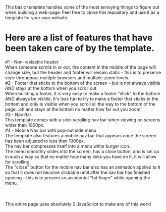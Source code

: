 This basic template handles some of the most annoying things to figure out when building a web-page.
Feel free to clone this repository and use it as a template for your own website.


Here are a list of features that have been taken care of by the template.
========================================================================

#1 - Non-resisable header<br>
  When someone scrolls in or out, the content in the middle of the page will change size, but the header and footer will remain static - this is to preserve style throughout multiple browsers and multiple zoom levels.<br>
#2 - Footer that sticks to the bottom of the screen - but is not always visible AND stays at the bottom when you scroll out.<br>
  When building a footer, it is very easy to make a footer "stick" to the bottom AND always be visible. It's less fun to try to make a footer that sticks to the bottom and only is visible when you scroll all the way to the bottom of the page...oh and stays at the bottom no matter how far out you zoom!<br>
#3 - Nav Bar<br>
  This template comes with a side-scrolling nav bar when viewing on screens wider than 1000px.<br>
#4 - Mobile Nav bar with pop-out side menu<br>
  The template also features a mobile nav bar that appears once the screen has been adjusted to less than 1000px.<br>
  The nav bar compresses itself into a menu witha  burger icon.<br>
  The menu smoothly slides into the screen, has a close button, and is set up in such a way so that no matter how many links you have on it, it will allow for scrolling.<br>
  The "close" button for the mobile nav bar also has an animation applied to it so that it does not become clickable until after the nav bar has finished opening - this is to prevent an accidental "fat finger" while opening the menu.<br>
<br>
<br>
<br>
This entire page uses absolutely 0 JavaScript to make any of this work!<br>

